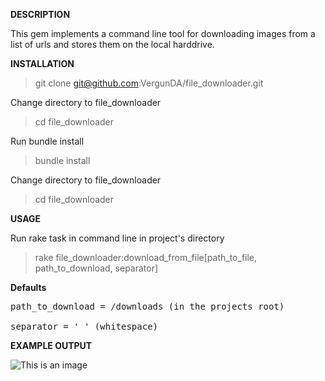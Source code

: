 **DESCRIPTION**

This gem implements a command line tool for downloading images from a list of urls and stores them on the local harddrive. 

**INSTALLATION**

>git clone git@github.com:VergunDA/file_downloader.git

Change directory to file_downloader

>cd file_downloader

Run bundle install

> bundle install

Change directory to file_downloader

>cd file_downloader

**USAGE**

Run rake task in command line in project's directory

>rake file_downloader:download_from_file[path_to_file, path_to_download, separator]

**Defaults**

<pre>
path_to_download = /downloads (in the projects root)

separator = ' ' (whitespace)
</pre>

**EXAMPLE OUTPUT**

![This is an image](https://i2.paste.pics/FER2L.png)

